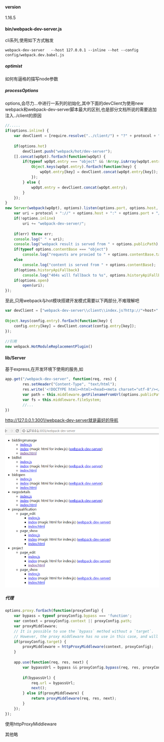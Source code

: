 #### version

1.16.5

#### bin/webpack-dev-server.js

cli系列,使用如下方式触发

```
webpack-dev-server   --host 127.0.0.1 --inline --hot --config config/webpack.dev.babel.js
```

##### optimist

如何有逼格的描写node参数

##### processOptions

options,会尽力...中进行一系列的初始化,其中下面的devClient为使用new webpack和webpack-dev-server脚本最大的区别,也是部分文档所说的需要追加注入../client的原因

```js
//.....
if(options.inline) {
	var devClient = [require.resolve("../client/") + "?" + protocol + "://" + (options.public || (options.host + ":" + options.port))];

	if(options.hot)
		devClient.push("webpack/hot/dev-server");
	[].concat(wpOpt).forEach(function(wpOpt) {
		if(typeof wpOpt.entry === "object" && !Array.isArray(wpOpt.entry)) {
			Object.keys(wpOpt.entry).forEach(function(key) {
				wpOpt.entry[key] = devClient.concat(wpOpt.entry[key]);
			});
		} else {
			wpOpt.entry = devClient.concat(wpOpt.entry);
		}
	});
}
new Server(webpack(wpOpt), options).listen(options.port, options.host, function(err) {
	var uri = protocol + "://" + options.host + ":" + options.port + "/";
	if(!options.inline)
		uri += "webpack-dev-server/";

	if(err) throw err;
	console.log(" " + uri);
	console.log("webpack result is served from " + options.publicPath);
	if(typeof options.contentBase === "object")
		console.log("requests are proxied to " + options.contentBase.target);
	else
		console.log("content is served from " + options.contentBase);
	if(options.historyApiFallback)
		console.log("404s will fallback to %s", options.historyApiFallback.index || "/index.html");
	if(options.open)
		open(uri);
});
```

至此,只用webpack与hot模块搭建开发模式需要以下两部分,不难理解吧

```js
var devClient = ["webpack-dev-server\\client\\index.js?http://"+host+":"+(devServer.port||3001), "webpack/hot/dev-server"]

Object.keys(config.entry).forEach(function(key) {
    config.entry[key] = devClient.concat(config.entry[key]);
});

//引用
new webpack.HotModuleReplacementPlugin()
```

#### lib/Server

基于express,在开发环境下使用的服务,如

```js
app.get("/webpack-dev-server", function(req, res) {
		res.setHeader("Content-Type", "text/html");
		res.write('<!DOCTYPE html><html><head><meta charset="utf-8"/></head><body>');
		var path = this.middleware.getFilenameFromUrl(options.publicPath || "/");
		var fs = this.middleware.fileSystem;
		//...
})
```

http://127.0.0.1:3001/webpack-dev-server就是最好的导航

![](/assets/webpack-dev-server-1.png)

##### 代理

```js
options.proxy.forEach(function(proxyConfig) {
	var bypass = typeof proxyConfig.bypass === 'function';
	var context = proxyConfig.context || proxyConfig.path;
	var proxyMiddleware;
	// It is possible to use the `bypass` method without a `target`.
	// However, the proxy middleware has no use in this case, and will fail to instantiate.
	if(proxyConfig.target) {
		proxyMiddleware = httpProxyMiddleware(context, proxyConfig);
	}

	app.use(function(req, res, next) {
		var bypassUrl = bypass && proxyConfig.bypass(req, res, proxyConfig) || false;

		if(bypassUrl) {
			req.url = bypassUrl;
			next();
		} else if(proxyMiddleware) {
			return proxyMiddleware(req, res, next);
		}
	});
});

```

使用httpProxyMiddleware



其他略

